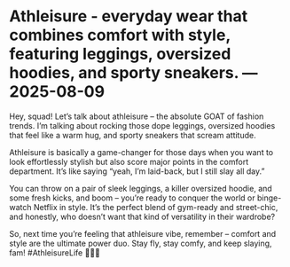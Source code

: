 # Athleisure - everyday wear that combines comfort with style, featuring leggings, oversized hoodies, and sporty sneakers. — 2025-08-09

Hey, squad! Let’s talk about athleisure – the absolute GOAT of fashion trends. I’m talking about rocking those dope leggings, oversized hoodies that feel like a warm hug, and sporty sneakers that scream attitude. 

Athleisure is basically a game-changer for those days when you want to look effortlessly stylish but also score major points in the comfort department. It’s like saying “yeah, I’m laid-back, but I still slay all day.” 

You can throw on a pair of sleek leggings, a killer oversized hoodie, and some fresh kicks, and boom – you’re ready to conquer the world or binge-watch Netflix in style. It’s the perfect blend of gym-ready and street-chic, and honestly, who doesn’t want that kind of versatility in their wardrobe?

So, next time you’re feeling that athleisure vibe, remember – comfort and style are the ultimate power duo. Stay fly, stay comfy, and keep slaying, fam! #AthleisureLife 💪🔥✨